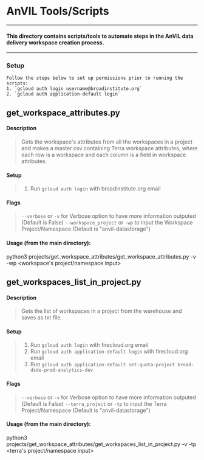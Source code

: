 # AnVIL Tools/Scripts

------------------------
#### This directory contains scripts/tools to automate steps in the AnVIL data delivery workspace creation process.
------------------------

### Setup
    Follow the steps below to set up permissions prior to running the scripts:
    1. `gcloud auth login username@broadinstitute.org`
    2. `gcloud auth application-default login`

## get_workspace_attributes.py
#### Description 
>Gets the workspace's attributes from all the workspaces in a project and makes a master csv containing Terra workspace attributes, where each row is a workspace and each column is a field in workspace attributes.
#### Setup
>1. Run `gcloud auth login` with broadinstitute.org email
#### Flags
>`--verbose` or `-v` for Verbose option to have more information outputed (Default is False)
>`--workspace_project` or `-wp` to input the Workspace Project/Namespace (Default is "anvil-datastorage")
#### Usage (from the main directory):
python3 projects/get_workspace_attributes/get_workspace_attributes.py -v -wp <workspace's project/namespace input>


## get_workspaces_list_in_project.py
#### Description 
>Gets the list of workspaces in a project from the warehouse and saves as txt file.
#### Setup
>1. Run `gcloud auth login` with firecloud.org email
>2. Run `gcloud auth application-default login` with firecloud.org email
>3. Run `gcloud auth application-default set-quota-project broad-dsde-prod-analytics-dev`
#### Flags
>`--verbose` or `-v` for Verbose option to have more information outputed (Default is False)
>`--terra_project` or `-tp` to input the Terra Project/Namespace (Default is "anvil-datastorage")
#### Usage (from the main directory):
python3 projects/get_workspace_attributes/get_workspaces_list_in_project.py -v -tp <terra's project/namespace input>
